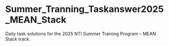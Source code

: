 # Summer_Tranning_Taskanswer2025_MEAN_Stack
Daily task solutions for the 2025 NTI Summer Training Program – MEAN Stack track.
